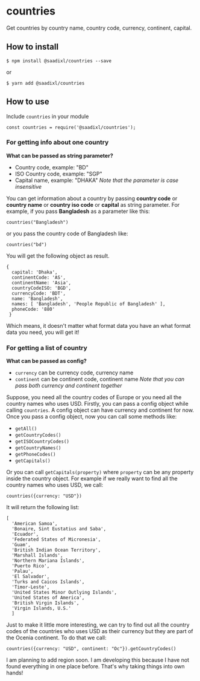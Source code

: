 # countries
Get countries by country name, country code, currency, continent, capital.

## How to install
```
$ npm install @saadixl/countries --save
```
or
```
$ yarn add @saadixl/countries
```

## How to use
Include `countries` in your module
```
const countries = require('@saadixl/countries');
```
### For getting info about one country

**What can be passed as string parameter?**
- Country code, example: "BD"
- ISO Country code, example: "SGP"
- Capital name, example: "DHAKA"
*Note that the parameter is case insensitive*

You can get information about a country by passing **country code** or **country name** or **country iso code** or **capital** as string parameter. For example, if you pass **Bangladesh** as a parameter like this:
```
countries("Bangladesh")
```
or you pass the country code of Bangladesh like:
```
countries("bd")
```

You will get the following object as result.
```
{ 
  capital: 'Dhaka',
  continentCode: 'AS',
  continentName: 'Asia',
  countryCodeISO: 'BGD',
  currencyCode: 'BDT',
  name: 'Bangladesh',
  names: [ 'Bangladesh', 'People Republic of Bangladesh' ],
  phoneCode: '880'
 }
  ```

Which means, it doesn't matter what format data you have an what format data you need, you will get it!


### For getting a list of country

**What can be passed as config?**
- `currency` can be currency code, currency name
- `continent` can be continent code, continent name
*Note that you can pass both currency and continent together*

Suppose, you need all the country codes of Europe or you need all the country names who uses USD. Firstly, you can pass a config object while calling `countries`. A config object can have currency and continent for now. Once you pass a config object, now you can call some methods like:
- `getAll()`
- `getCountryCodes()`
- `getISOCountryCodes()`
- `getCountryNames()`
- `getPhoneCodes()`
- `getCapitals()`

Or you can call `getCapitals(property)` where `property` can be any property inside the country object. For example if we really want to find all the country names who uses USD, we call:
```
countries({currency: "USD"})
```
It will return the following list:
```
[ 
  'American Samoa',
  'Bonaire, Sint Eustatius and Saba',
  'Ecuador',
  'Federated States of Micronesia',
  'Guam',
  'British Indian Ocean Territory',
  'Marshall Islands',
  'Northern Mariana Islands',
  'Puerto Rico',
  'Palau',
  'El Salvador',
  'Turks and Caicos Islands',
  'Timor-Leste',
  'United States Minor Outlying Islands',
  'United States of America',
  'British Virgin Islands',
  'Virgin Islands, U.S.' 
  ]
  ```
Just to make it little more interesting, we can try to find out all the country codes of the countries who uses USD as their currency but they are part of the Ocenia continent. To do that we call:
```
countries({currency: "USD", continent: "Oc"}).getCountryCodes()
```

I am planning to add region soon. I am developing this because I have not found everything in one place before. That's why taking things into own hands!
